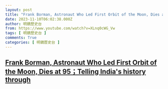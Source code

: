 ```yaml
---
layout: post
title: "Frank Borman, Astronaut Who Led First Orbit of the Moon, Dies at 95；Telling India's history through"
date: 2023-11-10T06:02:38.000Z
author: 明鏡歷史台
from: https://www.youtube.com/watch?v=XLnq0cWG_Vw
tags: [ 明鏡歷史台 ]
comments: True
categories: [ 明鏡歷史台 ]
---
```

<!--1699596158000-->
[Frank Borman, Astronaut Who Led First Orbit of the Moon, Dies at 95；Telling India's history through](https://www.youtube.com/watch?v=XLnq0cWG_Vw)
------

<div>

</div>
